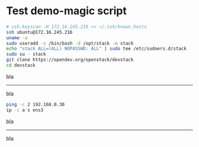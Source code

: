 # Test demo-magic script

```bash
# ssh-keyscan -H 172.16.245.216 >> ~/.ssh/known_hosts
ssh ubuntu@172.16.245.216
uname -a
sudo useradd -s /bin/bash -d /opt/stack -m stack
echo "stack ALL=(ALL) NOPASSWD: ALL" | sudo tee /etc/sudoers.d/stack
sudo su - stack
git clone https://opendev.org/openstack/devstack
cd devstack
```


bla

-----


bla

```bash
ping -c 2 192.168.0.30
ip -c a s ens3
```
bla

-----

bla
